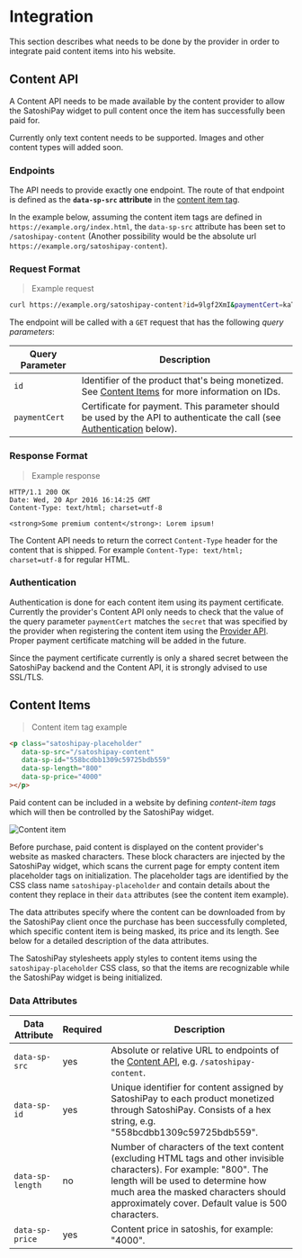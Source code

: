 # Integration

This section describes what needs to be done by the provider in order to integrate paid content items into his website.

## Content API

A Content API needs to be made available by the content provider to allow the SatoshiPay widget to pull content once the item has successfully been paid for.

<aside class="notice">
  Currently only text content needs to be supported. Images and other content types will added soon.
</aside>

### Endpoints

The API needs to provide exactly one endpoint. The route of that endpoint is defined as the **`data-sp-src` attribute** in the [content item tag](#content-items).

In the example below, assuming the content item tags are defined in `https://example.org/index.html`, the `data-sp-src` attribute has been set to `/satoshipay-content` (Another possibility would be the absolute url `https://example.org/satoshipay-content`).

### Request Format

> Example request

```bash
curl https://example.org/satoshipay-content?id=9lgf2XmI&paymentCert=kaTBAIv5j
```

The endpoint will be called with a `GET` request that has the following *query parameters*:

Query Parameter | Description
--------------- | -----------
`id`            | Identifier of the product that's being monetized. See [Content Items](#content-items) for more information on IDs.
`paymentCert`   | Certificate for payment. This parameter should be used by the API to authenticate the call (see [Authentication](#authentication19) below).

### Response Format

> Example response

```
HTTP/1.1 200 OK
Date: Wed, 20 Apr 2016 16:14:25 GMT
Content-Type: text/html; charset=utf-8

<strong>Some premium content</strong>: Lorem ipsum!
```

The Content API needs to return the correct `Content-Type` header for the content that is shipped. For example `Content-Type: text/html; charset=utf-8` for regular HTML.

### Authentication

Authentication is done for each content item using its payment certificate. Currently the provider's Content API only needs to check that the value of the query parameter `paymentCert` matches the `secret` that was specified by the provider when registering the content item using the [Provider API](#provider-api). Proper payment certificate matching will be added in the future.

<aside class="warning">
  Since the payment certificate currently is only a shared secret between the SatoshiPay backend and the Content API, it is strongly advised to use SSL/TLS.
</aside>

## Content Items

> Content item tag example

```html
<p class="satoshipay-placeholder"
   data-sp-src="/satoshipay-content"
   data-sp-id="558bcdbb1309c59725bdb559"
   data-sp-length="800"
   data-sp-price="4000"
></p>
```

Paid content can be included in a website by defining *content-item tags* which will then be controlled by the SatoshiPay widget.

![Content item](images/content-mask.png "Content item")

Before purchase, paid content is displayed on the content provider's website as masked characters. These block characters are injected by the SatoshiPay widget, which scans the current page for empty content item placeholder tags on initialization. The placeholder tags are identified by the CSS class name `satoshipay-placeholder` and contain details about the content they replace in their `data` attributes (see the content item example).

The data attributes specify where the content can be downloaded from by the SatoshiPay client once the purchase has been successfully completed, which specific content item is being masked, its price and its length. See below for a detailed description of the data attributes.

The SatoshiPay stylesheets apply styles to content items using the `satoshipay-placeholder` CSS class, so that the items are recognizable while the SatoshiPay widget is being initialized.

### Data Attributes

Data Attribute   | Required | Description
---------------- | -------- | -----------
`data-sp-src`    | yes      | Absolute or relative URL to endpoints of the [Content API](#content-api), e.g. `/satoshipay-content`.
`data-sp-id`     | yes      | Unique identifier for content assigned by SatoshiPay to each product monetized through SatoshiPay. Consists of a hex string, e.g. "558bcdbb1309c59725bdb559".
<span style="white-space: nowrap;">`data-sp-length`</span> | no       | Number of characters of the text content (excluding HTML tags and other invisible characters). For example: "800". The length will be used to determine how much area the masked characters should approximately cover. Default value is 500 characters.
`data-sp-price`  | yes      | Content price in satoshis, for example: "4000".
